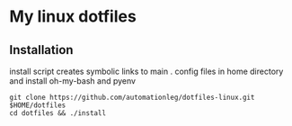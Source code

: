 # My linux dotfiles

## Installation
install script creates symbolic links to main . config files in home directory and install oh-my-bash and pyenv
```
git clone https://github.com/automationleg/dotfiles-linux.git $HOME/dotfiles
cd dotfiles && ./install
```

